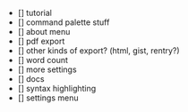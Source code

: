 - [] tutorial
- [] command palette stuff
- [] about menu
- [] pdf export
- [] other kinds of export? (html, gist, rentry?)
- [] word count
- [] more settings
- [] docs
- [] syntax highlighting
- [] settings menu